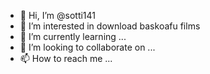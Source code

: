 - 👋 Hi, I’m @sotti141
- 👀 I’m interested in download baskoafu films
- 🌱 I’m currently learning ...
- 💞️ I’m looking to collaborate on ...
- 📫 How to reach me ...

<!---
sotti141/sotti141 is a ✨ special ✨ repository because its `README.md` (this file) appears on your GitHub profile.
You can click the Preview link to take a look at your changes.
--->
